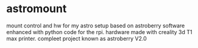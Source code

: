 # astromount
mount control and hw for my astro setup
based on astroberry software enhanced with python code for the rpi.
hardware made with creality 3d T1 max printer.
compleet project known as astroberry V2.0
